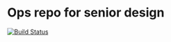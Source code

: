 # Ops repo for senior design
[![Build Status](https://cloud.drone.io/api/badges/digitalsoba/classroom-profiles-ops/status.svg)](https://cloud.drone.io/digitalsoba/classroom-profiles-ops)
